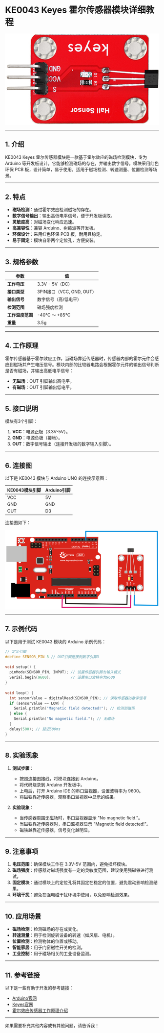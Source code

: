 # **KE0043 Keyes 霍尔传感器模块详细教程**

![image-20250312160312328](media/image-20250312160312328.png)

---

## **1. 介绍**

KE0043 Keyes 霍尔传感器模块是一款基于霍尔效应的磁场检测模块，专为 Arduino 等开发板设计。它能够检测磁场的存在，并输出数字信号。模块采用红色环保 PCB 板，设计简单，易于使用，适用于磁场检测、转速测量、位置检测等场景。

---

## **2. 特点**

- **磁场检测**：通过霍尔效应检测磁场的存在。
- **数字信号输出**：输出高低电平信号，便于开发板读取。
- **灵敏度高**：对磁场变化响应迅速。
- **高兼容性**：兼容 Arduino、树莓派等开发板。
- **环保设计**：采用红色环保 PCB 板，耐用且稳定。
- **易于固定**：模块自带两个定位孔，方便安装。

---

## **3. 规格参数**

| 参数            | 值                     |
|-----------------|------------------------|
| **工作电压**    | 3.3V - 5V（DC）        |
| **接口类型**    | 3PIN接口（VCC, GND, OUT） |
| **输出信号**    | 数字信号（高/低电平）  |
| **检测范围**    | 磁场强度检测           |
| **工作温度范围**| -40℃ ～ +85℃          |
| **重量**        | 3.5g                   |

---

## **4. 工作原理**

霍尔传感器基于霍尔效应工作，当磁场靠近传感器时，传感器内部的霍尔元件会感应到磁场并产生电压信号。模块内部的比较器电路会根据霍尔元件的输出信号判断是否有磁场，并输出高低电平信号：
- **无磁场**：OUT 引脚输出高电平。
- **有磁场**：OUT 引脚输出低电平。

---

## **5. 接口说明**

模块有3个引脚：
1. **VCC**：电源正极（3.3V-5V）。
2. **GND**：电源负极（接地）。
3. **OUT**：数字信号输出（连接开发板的数字输入引脚）。

---

## **6. 连接图**

以下是 KE0043 模块与 Arduino UNO 的连接示意图：

| KE0043模块引脚 | Arduino引脚 |
| -------------- | ----------- |
| VCC            | 5V          |
| GND            | GND         |
| OUT            | D3          |

连接图如下：

![image-20250312160324711](media/image-20250312160324711.png)

---

## **7. 示例代码**

以下是用于测试 KE0043 模块的 Arduino 示例代码：

```cpp
// 定义引脚
#define SENSOR_PIN 3 // OUT引脚连接到数字引脚3

void setup() {
  pinMode(SENSOR_PIN, INPUT); // 设置传感器引脚为输入模式
  Serial.begin(9600);         // 设置串口波特率为9600
}

void loop() {
  int sensorValue = digitalRead(SENSOR_PIN); // 读取传感器的数字信号
  if (sensorValue == LOW) {
    Serial.println("Magnetic field detected!"); // 检测到磁场
  } else {
    Serial.println("No magnetic field."); // 无磁场
  }
  delay(500); // 延迟500ms
}
```

---

## **8. 实验现象**

1. **测试步骤**：
   - 按照连接图接线，将模块连接到 Arduino。
   - 将代码烧录到 Arduino 开发板中。
   - 上电后，打开 Arduino IDE 的串口监视器，设置波特率为 9600。
   - 将磁铁靠近传感器，观察串口监视器中显示的结果。

2. **实验现象**：
   - 当传感器周围无磁场时，串口监视器显示 "No magnetic field."。
   - 当磁铁靠近传感器时，串口监视器显示 "Magnetic field detected!"。
   - 磁铁越靠近传感器，信号变化越明显。

---

## **9. 注意事项**

1. **电压范围**：确保模块工作在 3.3V-5V 范围内，避免损坏模块。
2. **磁场强度**：传感器对磁场强度有一定的灵敏度范围，建议使用强磁铁进行测试。
3. **固定模块**：通过模块上的定位孔将其固定在稳定的位置，避免震动影响检测结果。
4. **环境干扰**：避免在强电磁干扰环境中使用，以免影响检测效果。

---

## **10. 应用场景**

- **磁场检测**：检测磁场的存在或变化。
- **转速测量**：用于检测旋转设备的转速（如风扇、电机）。
- **位置检测**：检测物体的位置或移动。
- **智能家居**：用于门窗磁性开关的检测。
- **工业控制**：用于磁场相关的工业设备监测。

---

## **11. 参考链接**

以下是一些有助于开发的参考链接：
- [Arduino官网](https://www.arduino.cc/)
- [Keyes官网](http://www.keyes-robot.com/)
- [霍尔效应传感器工作原理介绍](https://en.wikipedia.org/wiki/Hall_effect_sensor)

---

如果需要补充其他内容或有其他问题，请告诉我！

